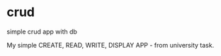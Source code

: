# crud
simple crud app with db
 
My simple CREATE, READ, WRITE, DISPLAY APP - from university task.
